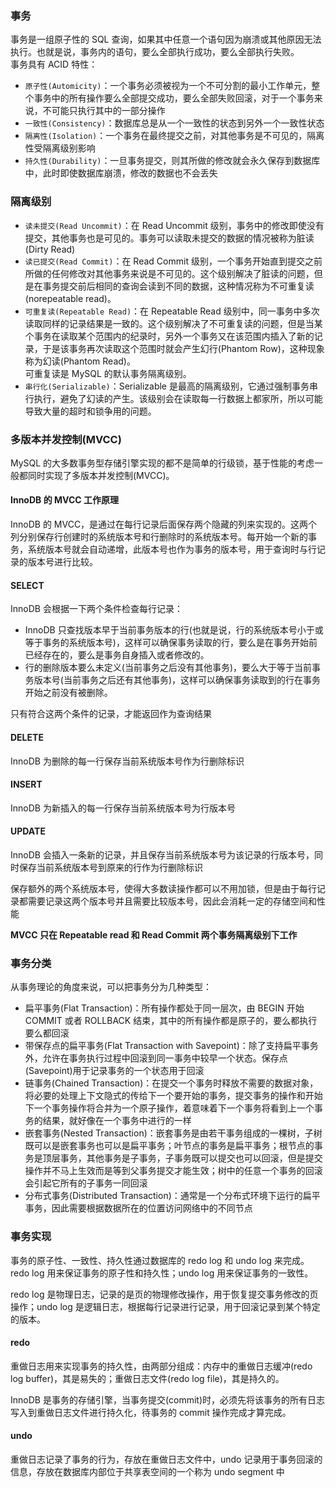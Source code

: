 ### 事务
事务是一组原子性的 SQL 查询，如果其中任意一个语句因为崩溃或其他原因无法执行。也就是说，事务内的语句，要么全部执行成功，要么全部执行失败。  
事务具有 ACID 特性：
- ```原子性(Automicity)```：一个事务必须被视为一个不可分割的最小工作单元，整个事务中的所有操作要么全部提交成功，要么全部失败回滚，对于一个事务来说，不可能只执行其中的一部分操作
- ```一致性(Consistency)```：数据库总是从一个一致性的状态到另外一个一致性状态
- ```隔离性(Isolation)```：一个事务在最终提交之前，对其他事务是不可见的，隔离性受隔离级别影响
- ```持久性(Durability)```：一旦事务提交，则其所做的修改就会永久保存到数据库中，此时即使数据库崩溃，修改的数据也不会丢失
### 隔离级别
- ```读未提交(Read Uncommit)```：在 Read Uncommit 级别，事务中的修改即使没有提交，其他事务也是可见的。事务可以读取未提交的数据的情况被称为脏读(Dirty Read)
- ```读已提交(Read Commit)```：在 Read Commit 级别，一个事务开始直到提交之前所做的任何修改对其他事务来说是不可见的。这个级别解决了脏读的问题，但是在事务提交前后相同的查询会读到不同的数据，这种情况称为不可重复读(norepeatable read)。
- ```可重复读(Repeatable Read)```：在 Repeatable Read 级别中，同一事务中多次读取同样的记录结果是一致的。这个级别解决了不可重复读的问题，但是当某个事务在读取某个范围内的纪录时，另外一个事务又在该范围内插入了新的记录，于是该事务再次读取这个范围时就会产生幻行(Phantom Row)，这种现象称为幻读(Phantom Read)。  
可重复读是 MySQL 的默认事务隔离级别。
- ```串行化(Serializable)```：Serializable 是最高的隔离级别，它通过强制事务串行执行，避免了幻读的产生。该级别会在读取每一行数据上都家所，所以可能导致大量的超时和锁争用的问题。
### 多版本并发控制(MVCC)
MySQL 的大多数事务型存储引擎实现的都不是简单的行级锁，基于性能的考虑一般都同时实现了多版本并发控制(MVCC)。
#### InnoDB 的 MVCC 工作原理
InnoDB 的 MVCC，是通过在每行记录后面保存两个隐藏的列来实现的。这两个列分别保存行创建时的系统版本号和行删除时的系统版本号。每开始一个新的事务，系统版本号就会自动递增，此版本号也作为事务的版本号，用于查询时与行记录的版本号进行比较。
#### SELECT
InnoDB 会根据一下两个条件检查每行记录：
- InnoDB 只查找版本早于当前事务版本的行(也就是说，行的系统版本号小于或等于事务的系统版本号)，这样可以确保事务读取的行，要么是在事务开始前已经存在的，要么是事务自身插入或者修改的。
- 行的删除版本要么未定义(当前事务之后没有其他事务)，要么大于等于当前事务版本号(当前事务之后还有其他事务)，这样可以确保事务读取到的行在事务开始之前没有被删除。

只有符合这两个条件的记录，才能返回作为查询结果
#### DELETE
InnoDB 为删除的每一行保存当前系统版本号作为行删除标识
#### INSERT
InnoDB 为新插入的每一行保存当前系统版本号为行版本号
#### UPDATE
InnoDB 会插入一条新的记录，并且保存当前系统版本号为该记录的行版本号，同时保存当前系统版本号到原来的行作为行删除标识

保存额外的两个系统版本号，使得大多数读操作都可以不用加锁，但是由于每行记录都需要记录这两个版本号并且需要比较版本号，因此会消耗一定的存储空间和性能  

**MVCC 只在 Repeatable read 和 Read Commit 两个事务隔离级别下工作**
### 事务分类
从事务理论的角度来说，可以把事务分为几种类型：
- 扁平事务(Flat Transaction)：所有操作都处于同一层次，由 BEGIN 开始 COMMIT 或者 ROLLBACK 结束，其中的所有操作都是原子的，要么都执行要么都回滚
- 带保存点的扁平事务(Flat Transaction with Savepoint)：除了支持扁平事务外，允许在事务执行过程中回滚到同一事务中较早一个状态。保存点(Savepoint)用于记录事务的一个状态用于回滚
- 链事务(Chained Transaction)：在提交一个事务时释放不需要的数据对象，将必要的处理上下文隐式的传给下一个要开始的事务，提交事务的操作和开始下一个事务操作将合并为一个原子操作，着意味着下一个事务将看到上一个事务的结果，就好像在一个事务中进行的一样
- 嵌套事务(Nested Transaction)：嵌套事务是由若干事务组成的一棵树，子树既可以是嵌套事务也可以是扁平事务；叶节点的事务是扁平事务；根节点的事务是顶层事务，其他事务是子事务，子事务既可以提交也可以回滚，但是提交操作并不马上生效而是等到父事务提交才能生效；树中的任意一个事务的回滚会引起它所有的子事务一同回滚
- 分布式事务(Distributed Transaction)：通常是一个分布式环境下运行的扁平事务，因此需要根据数据所在的位置访问网络中的不同节点

### 事务实现
事务的原子性、一致性、持久性通过数据库的 redo log 和 undo log 来完成。 redo log 用来保证事务的原子性和持久性；undo log 用来保证事务的一致性。

redo log 是物理日志，记录的是页的物理修改操作，用于恢复提交事务修改的页操作；undo log 是逻辑日志，根据每行记录进行记录，用于回滚记录到某个特定的版本。
#### redo
重做日志用来实现事务的持久性，由两部分组成：内存中的重做日志缓冲(redo log buffer)，其是易失的；重做日志文件(redo log file)，其是持久的。

InnoDB 是事务的存储引擎，当事务提交(commit)时，必须先将该事务的所有日志写入到重做日志文件进行持久化，待事务的 commit 操作完成才算完成。
#### undo
重做日志记录了事务的行为，存放在重做日志文件中，undo 记录用于事务回滚的信息，存放在数据库内部位于共享表空间的一个称为 undo segment 中
